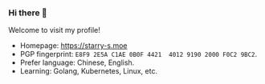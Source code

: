 ### Hi there 👋

Welcome to visit my profile!

- Homepage: <https://starry-s.moe>
- PGP fingerprint: `E8F9 2E5A C1AE 0B0F 4421  4012 9190 2000 F0C2 9BC2`.
- Prefer language: Chinese, English.
- Learning: Golang, Kubernetes, Linux, etc.
